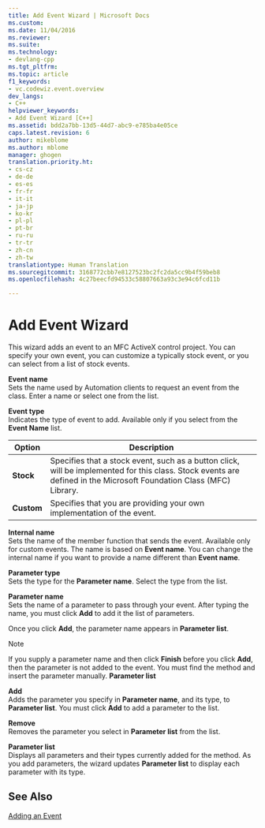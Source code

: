 ```yaml
---
title: Add Event Wizard | Microsoft Docs
ms.custom: 
ms.date: 11/04/2016
ms.reviewer: 
ms.suite: 
ms.technology:
- devlang-cpp
ms.tgt_pltfrm: 
ms.topic: article
f1_keywords:
- vc.codewiz.event.overview
dev_langs:
- C++
helpviewer_keywords:
- Add Event Wizard [C++]
ms.assetid: bdd2a7bb-13d5-44d7-abc9-e785ba4e05ce
caps.latest.revision: 6
author: mikeblome
ms.author: mblome
manager: ghogen
translation.priority.ht:
- cs-cz
- de-de
- es-es
- fr-fr
- it-it
- ja-jp
- ko-kr
- pl-pl
- pt-br
- ru-ru
- tr-tr
- zh-cn
- zh-tw
translationtype: Human Translation
ms.sourcegitcommit: 3168772cbb7e8127523bc2fc2da5cc9b4f59beb8
ms.openlocfilehash: 4c27beecfd94533c58807663a93c3e94c6fcd11b

---
```

# Add Event Wizard
This wizard adds an event to an MFC ActiveX control project. You can specify your own event, you can customize a typically stock event, or you can select from a list of stock events.  
  
 **Event name**  
 Sets the name used by Automation clients to request an event from the class. Enter a name or select one from the list.  
  
 **Event type**  
 Indicates the type of event to add. Available only if you select from the **Event Name** list.  
  
|Option|Description|  
|------------|-----------------|  
|**Stock**|Specifies that a stock event, such as a button click, will be implemented for this class. Stock events are defined in the Microsoft Foundation Class (MFC) Library.|  
|**Custom**|Specifies that you are providing your own implementation of the event.|  
  
 **Internal name**  
 Sets the name of the member function that sends the event. Available only for custom events. The name is based on **Event name**. You can change the internal name if you want to provide a name different than **Event name**.  
  
 **Parameter type**  
 Sets the type for the **Parameter name**. Select the type from the list.  
  
 **Parameter name**  
 Sets the name of a parameter to pass through your event. After typing the name, you must click **Add** to add it the list of parameters.  
  
 Once you click **Add**, the parameter name appears in **Parameter list**.  
  
> [!NOTE]
>  If you supply a parameter name and then click **Finish** before you click **Add**, then the parameter is not added to the event. You must find the method and insert the parameter manually. **Parameter list**  
  
 **Add**  
 Adds the parameter you specify in **Parameter name**, and its type, to **Parameter list**. You must click **Add** to add a parameter to the list.  
  
 **Remove**  
 Removes the parameter you select in **Parameter list** from the list.  
  
 **Parameter list**  
 Displays all parameters and their types currently added for the method. As you add parameters, the wizard updates **Parameter list** to display each parameter with its type.  
  
## See Also  
 [Adding an Event](../ide/adding-an-event-visual-cpp.md)


<!--HONumber=Jan17_HO1-->



